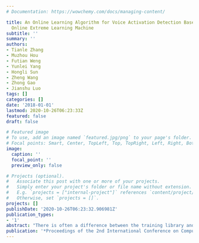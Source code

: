 ```yaml
---
# Documentation: https://wowchemy.com/docs/managing-content/

title: An Online Learning Algorithm for Voice Activation Detection Based on a Pretrained
  Online Extreme Learning Machine
subtitle: ''
summary: ''
authors:
- Tianle Zhang
- Muzhou Hou
- Futian Weng
- Yunlei Yang
- Hongli Sun
- Zheng Wang
- Zhong Gao
- Jianshu Luo
tags: []
categories: []
date: '2018-01-01'
lastmod: 2020-10-26T06:23:33Z
featured: false
draft: false

# Featured image
# To use, add an image named `featured.jpg/png` to your page's folder.
# Focal points: Smart, Center, TopLeft, Top, TopRight, Left, Right, BottomLeft, Bottom, BottomRight.
image:
  caption: ''
  focal_point: ''
  preview_only: false

# Projects (optional).
#   Associate this post with one or more of your projects.
#   Simply enter your project's folder or file name without extension.
#   E.g. `projects = ["internal-project"]` references `content/project/deep-learning/index.md`.
#   Otherwise, set `projects = []`.
projects: []
publishDate: '2020-10-26T06:23:32.906981Z'
publication_types:
- '1'
abstract: "There is often a difference between the training library and the test library in the inclusion of noise, which affects the practical application of speech endpoint detection. We propose to use a generalized regularized online sequential extreme learning machine with forgetting factor (GR-OSELM-FF) for voice activation detection to adapt to the difference between test and training samples. Practical usability is our driving motivation; the proposed model should be easily adapted to new conditions. When a new voice stream arrives in the test or the actual application phase, the proposed model can directly adjust the output weight. To overcome the weakness of ELM's vulnerability to random hidden layer parameters, we use an extreme learning machine-based autoencoder (ELM-AE) to initialize the model parameters instead of using random initialization. The experimental results show that the pretrained models achieve better performance with ELM-AE, which can obtain the potential information from the data. The experimental results also show that the proposed algorithm maintains good accuracy and omission rates in different SNR noise environments and real-world voice samples."
publication: '*Proceedings of the 2nd International Conference on Computer Scienceand Application Engineering*'
---
```


